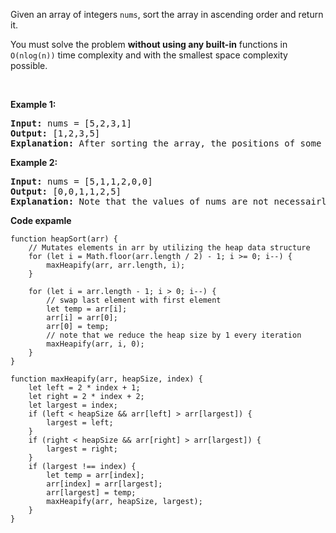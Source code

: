 <div><p>Given an array of integers <code>nums</code>, sort the array in ascending order and return it.</p>

<p>You must solve the problem <strong>without using any built-in</strong> functions in <code>O(nlog(n))</code> time complexity and with the smallest space complexity possible.</p>

<p>&nbsp;</p>
<p><strong class="example">Example 1:</strong></p>

<pre><strong>Input:</strong> nums = [5,2,3,1]
<strong>Output:</strong> [1,2,3,5]
<strong>Explanation:</strong> After sorting the array, the positions of some numbers are not changed (for example, 2 and 3), while the positions of other numbers are changed (for example, 1 and 5).
</pre>

<p><strong class="example">Example 2:</strong></p>

<pre><strong>Input:</strong> nums = [5,1,1,2,0,0]
<strong>Output:</strong> [0,0,1,1,2,5]
<strong>Explanation:</strong> Note that the values of nums are not necessairly unique.
</pre>

**Code expamle**

```JS
function heapSort(arr) {
    // Mutates elements in arr by utilizing the heap data structure
    for (let i = Math.floor(arr.length / 2) - 1; i >= 0; i--) {
        maxHeapify(arr, arr.length, i);
    }

    for (let i = arr.length - 1; i > 0; i--) {
        // swap last element with first element
        let temp = arr[i];
        arr[i] = arr[0];
        arr[0] = temp;
        // note that we reduce the heap size by 1 every iteration
        maxHeapify(arr, i, 0);
    }
}

function maxHeapify(arr, heapSize, index) {
    let left = 2 * index + 1;
    let right = 2 * index + 2;
    let largest = index;
    if (left < heapSize && arr[left] > arr[largest]) {
        largest = left;
    }
    if (right < heapSize && arr[right] > arr[largest]) {
        largest = right;
    }  
    if (largest !== index) {
        let temp = arr[index];
        arr[index] = arr[largest];
        arr[largest] = temp;
        maxHeapify(arr, heapSize, largest);
    }
}
```